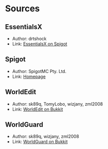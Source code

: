 # Sources

## EssentialsX

* Author: drtshock 
* Link: [EssentialsX on Spigot](https://www.spigotmc.org/resources/essentialsx.9089/)

## Spigot

* Author: SpigotMC Pty. Ltd.
* Link: [Homepage](https://www.spigotmc.org/)

## WorldEdit

* Author: sk89q, TomyLobo, wizjany, zml2008
* Link: [WorldEdit on Bukkit](http://dev.bukkit.org/bukkit-plugins/worldedit/)

## WorldGuard

* Author: sk89q, wizjany, zml2008
* Link: [WorldGuard on Bukkit](http://dev.bukkit.org/bukkit-plugins/worldguard/)
